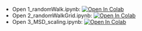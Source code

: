 - Open 1_randomWalk.ipynb: [![Open In Colab](https://colab.research.google.com/assets/colab-badge.svg)](https://colab.research.google.com/github/daiki-matsunaga/MathMeasurement2022/blob/main/lec05/1_randomWalk.ipynb)
- Open 2_randomWalkGrid.ipynb: [![Open In Colab](https://colab.research.google.com/assets/colab-badge.svg)](https://colab.research.google.com/github/daiki-matsunaga/MathMeasurement2022/blob/main/lec05/2_randomWalkGrid.ipynb)
- Open 3_MSD_scaling.ipynb: [![Open In Colab](https://colab.research.google.com/assets/colab-badge.svg)](https://colab.research.google.com/github/daiki-matsunaga/MathMeasurement2022/blob/main/lec05/3_MSD_scaling.ipynb)
